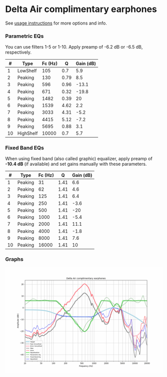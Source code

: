 # Delta Air complimentary earphones
See [usage instructions](https://github.com/jaakkopasanen/AutoEq#usage) for more options and info.

### Parametric EQs
You can use filters 1-5 or 1-10. Apply preamp of -6.2 dB or -6.5 dB, respectively.

|   # | Type      |   Fc (Hz) |    Q |   Gain (dB) |
|-----|-----------|-----------|------|-------------|
|   1 | LowShelf  |       105 | 0.7  |         5.9 |
|   2 | Peaking   |       130 | 0.79 |         8.5 |
|   3 | Peaking   |       596 | 0.96 |       -13.1 |
|   4 | Peaking   |       671 | 0.32 |       -19.8 |
|   5 | Peaking   |      1482 | 0.39 |        20   |
|   6 | Peaking   |      1539 | 4.62 |         2.2 |
|   7 | Peaking   |      3033 | 4.31 |        -5.2 |
|   8 | Peaking   |      4415 | 5.12 |        -7.2 |
|   9 | Peaking   |      5695 | 0.88 |         3.1 |
|  10 | HighShelf |     10000 | 0.7  |         5.7 |

### Fixed Band EQs
When using fixed band (also called graphic) equalizer, apply preamp of **-10.4 dB** (if available) and set gains manually with these parameters.

|   # | Type    |   Fc (Hz) |    Q |   Gain (dB) |
|-----|---------|-----------|------|-------------|
|   1 | Peaking |        31 | 1.41 |         6.6 |
|   2 | Peaking |        62 | 1.41 |         4.6 |
|   3 | Peaking |       125 | 1.41 |         6.4 |
|   4 | Peaking |       250 | 1.41 |        -3.6 |
|   5 | Peaking |       500 | 1.41 |       -20   |
|   6 | Peaking |      1000 | 1.41 |        -5.4 |
|   7 | Peaking |      2000 | 1.41 |        11.1 |
|   8 | Peaking |      4000 | 1.41 |        -1.8 |
|   9 | Peaking |      8000 | 1.41 |         7.6 |
|  10 | Peaking |     16000 | 1.41 |        10   |

### Graphs
![](./Delta%20Air%20complimentary%20earphones.png)
